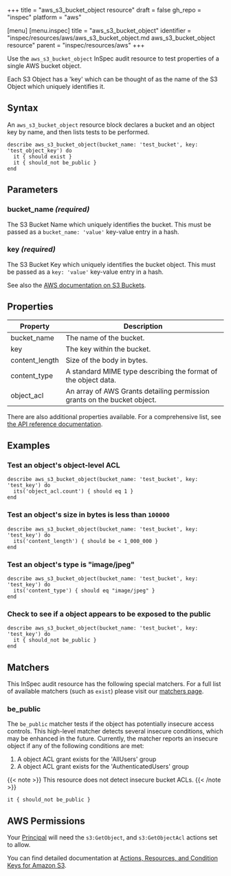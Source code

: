 +++
title = "aws_s3_bucket_object resource"
draft = false
gh_repo = "inspec"
platform = "aws"

[menu]
  [menu.inspec]
    title = "aws_s3_bucket_object"
    identifier = "inspec/resources/aws/aws_s3_bucket_object.md aws_s3_bucket_object resource"
    parent = "inspec/resources/aws"
+++

Use the `aws_s3_bucket_object` InSpec audit resource to test properties of a single AWS bucket object.

Each S3 Object has a 'key' which can be thought of as the name of the S3 Object which uniquely identifies it.

## Syntax

An `aws_s3_bucket_object` resource block declares a bucket and an object key by name, and then lists tests to be performed.

    describe aws_s3_bucket_object(bucket_name: 'test_bucket', key: 'test_object_key') do
      it { should exist }
      it { should_not be_public }
    end

## Parameters

### bucket_name _(required)_

The S3 Bucket Name which uniquely identifies the bucket.
This must be passed as a `bucket_name: 'value'` key-value entry in a hash.

### key _(required)_

The S3 Bucket Key which uniquely identifies the bucket object.
This must be passed as a `key: 'value'` key-value entry in a hash.

See also the [AWS documentation on S3 Buckets](https://docs.aws.amazon.com/AmazonS3/latest/dev/UsingBucket.html).

## Properties

| Property       | Description                                                              |
| -------------- | ------------------------------------------------------------------------ |
| bucket_name    | The name of the bucket.                                                  |
| key            | The key within the bucket.                                               |
| content_length | Size of the body in bytes.                                               |
| content_type   | A standard MIME type describing the format of the object data.           |
| object_acl     | An array of AWS Grants detailing permission grants on the bucket object. |

There are also additional properties available. For a comprehensive list, see [the API reference documentation](https://docs.aws.amazon.com/AmazonS3/latest/API/API_GetObject.html).

## Examples

### Test an object's object-level ACL

    describe aws_s3_bucket_object(bucket_name: 'test_bucket', key: 'test_key') do
      its('object_acl.count') { should eq 1 }
    end

### Test an object's size in bytes is less than `100000`

    describe aws_s3_bucket_object(bucket_name: 'test_bucket', key: 'test_key') do
      its('content_length') { should be < 1_000_000 }
    end

### Test an object's type is "image/jpeg"

    describe aws_s3_bucket_object(bucket_name: 'test_bucket', key: 'test_key') do
      its('content_type') { should eq "image/jpeg" }
    end

### Check to see if a object appears to be exposed to the public

    describe aws_s3_bucket_object(bucket_name: 'test_bucket', key: 'test_key') do
      it { should_not be_public }
    end

## Matchers

This InSpec audit resource has the following special matchers. For a full list of available matchers (such as `exist`) please visit our [matchers page](/inspec/matchers/).

### be_public

The `be_public` matcher tests if the object has potentially insecure access controls. This high-level matcher detects several insecure conditions, which may be enhanced in the future. Currently, the matcher reports an insecure object if any of the following conditions are met:

1. A object ACL grant exists for the 'AllUsers' group
1. A object ACL grant exists for the 'AuthenticatedUsers' group

{{< note >}}
This resource does not detect insecure bucket ACLs.
{{< /note >}}

    it { should_not be_public }

## AWS Permissions

Your [Principal](https://docs.aws.amazon.com/IAM/latest/UserGuide/intro-structure.html#intro-structure-principal) will need the `s3:GetObject`, and `s3:GetObjectAcl` actions set to allow.

You can find detailed documentation at [Actions, Resources, and Condition Keys for Amazon S3](https://docs.aws.amazon.com/IAM/latest/UserGuide/list_amazons3.html).
